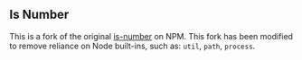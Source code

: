 ## Is Number

This is a fork of the original [is-number](https://www.npmjs.com/package/is-number) on NPM. This fork has been modified to remove reliance on Node built-ins, such as: `util`, `path`, `process`.
